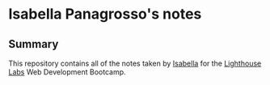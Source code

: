 # Isabella Panagrosso's notes
## Summary 

This repository contains all of the notes taken by [Isabella](https://github.com/izzybella12) for the [Lighthouse Labs](https://www.lighthouselabs.ca/) Web Development Bootcamp.